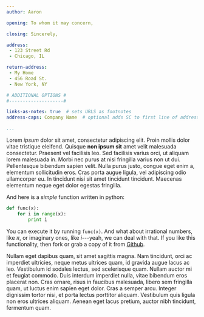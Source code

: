 ```yaml
---
author: Aaron

opening: To whom it may concern,

closing: Sincerely,

address: 
 - 123 Street Rd
 - Chicago, IL

return-address: 
 - My Home
 - 456 Road St.
 - New York, NY

# ADDITIONAL OPTIONS #
#--------------------#

links-as-notes: true  # sets URLS as footnotes
address-caps: Company Name  # optional adds SC to first line of address

...
```



Lorem *ipsum* dolor sit amet, consectetur adipiscing elit. Proin mollis dolor vitae tristique eleifend. Quisque **non ipsum sit** amet velit malesuada consectetur. Praesent vel facilisis leo. Sed facilisis varius orci, ut aliquam lorem malesuada in. Morbi nec purus at nisi fringilla varius non ut dui. Pellentesque bibendum sapien velit. Nulla purus justo, congue eget enim a, elementum sollicitudin eros. Cras porta augue ligula, vel adipiscing odio ullamcorper eu. In tincidunt nisi sit amet tincidunt tincidunt. Maecenas elementum neque eget dolor egestas fringilla.

And here is a *simple* function written in python:

```python
def func(x):
    for i in range(x):
        print i
```

You can execute it by running `func(x)`. And what about irrational numbers, like $\pi$, or imaginary ones, like $i$---yeah, we can deal with that. If you like this functionality, then fork or grab a copy of it from [Github](https://github.com/asobrien/pandoc-letter).

Nullam eget dapibus quam, sit amet sagittis magna. Nam tincidunt, orci ac imperdiet ultricies, neque metus ultrices quam, id gravida augue lacus ac leo. Vestibulum id sodales lectus, sed scelerisque quam. Nullam auctor mi et feugiat commodo. Duis interdum imperdiet nulla, vitae bibendum eros placerat non. Cras ornare, risus in faucibus malesuada, libero sem fringilla quam, ut luctus enim sapien eget dolor. Cras a semper arcu. Integer dignissim tortor nisi, et porta lectus porttitor aliquam. Vestibulum quis ligula non eros ultrices aliquam. Aenean eget lacus pretium, auctor nibh tincidunt, fermentum quam.

